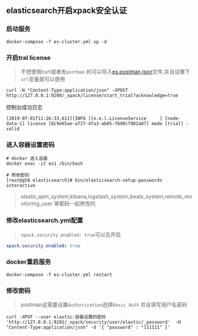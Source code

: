 ## elasticsearch开启xpack安全认证

### 启动服务

```shell
docker-compose -f es-cluster.yml up -d
```

### 开启tral license

> 不想使用curl或者有`postman` 的可以导入[es.postman.json](./postman/es.postman.json)文件,并且设置下`url`变量就可以使用

```sell
curl -H "Content-Type:application/json" -XPOST  http://127.0.0.1:9200/_xpack/license/start_trial?acknowledge=true
```

控制台成功日志

```log
[2019-07-01T11:26:33,611][INFO ][o.e.l.LicenseService     ] [node-data-1] license [8c9e65ae-a727-4fa3-ab05-f690cf882a87] mode [trial] - valid
```

### 进入容器设置密码

```shell
# docker 进入容器
docker exec -it es1 /bin/bash

# 修改密码
[root@g50 elasticsearch]# bin/elasticsearch-setup-passwords interactive
```
> elastic,apm_system,kibana,logstash_system,beats_system,remote_monitoring_user 等密码一起修改的

### 修改elasticsearch.yml配置

> `xpack.security.enabled: true`可以先开启

```yml
xpack.security.enabled: true
```

### docker重启服务

```shell
docker-compose -f es-cluster.yml restart
```
### 修改密码

> postman这需要设置`Authorization`选择`Basic Auth` 并且填写用户名密码

```shell
curl -XPUT --user elastic:容器设置的密码 'http://127.0.0.1:9201/_xpack/security/user/elastic/_password'  -H "Content-Type:application/json" -d '{ "password" : "111111" }'
```
